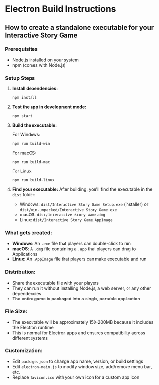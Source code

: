 # Electron Build Instructions

## How to create a standalone executable for your Interactive Story Game

### Prerequisites
- Node.js installed on your system
- npm (comes with Node.js)

### Setup Steps

1. **Install dependencies:**
   ```
   npm install
   ```

2. **Test the app in development mode:**
   ```
   npm start
   ```

3. **Build the executable:**
   
   For Windows:
   ```
   npm run build-win
   ```
   
   For macOS:
   ```
   npm run build-mac
   ```
   
   For Linux:
   ```
   npm run build-linux
   ```

4. **Find your executable:**
   After building, you'll find the executable in the `dist` folder:
   - Windows: `dist/Interactive Story Game Setup.exe` (installer) or `dist/win-unpacked/Interactive Story Game.exe`
   - macOS: `dist/Interactive Story Game.dmg`
   - Linux: `dist/Interactive Story Game.AppImage`

### What gets created:
- **Windows**: An `.exe` file that players can double-click to run
- **macOS**: A `.dmg` file containing a `.app` that players can drag to Applications
- **Linux**: An `.AppImage` file that players can make executable and run

### Distribution:
- Share the executable file with your players
- They can run it without installing Node.js, a web server, or any other dependencies
- The entire game is packaged into a single, portable application

### File Size:
- The executable will be approximately 150-200MB because it includes the Electron runtime
- This is normal for Electron apps and ensures compatibility across different systems

### Customization:
- Edit `package.json` to change app name, version, or build settings
- Edit `electron-main.js` to modify window size, add/remove menu bar, etc.
- Replace `favicon.ico` with your own icon for a custom app icon
